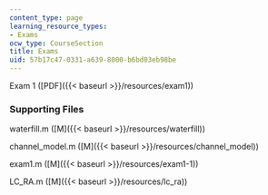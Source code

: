 ```yaml
---
content_type: page
learning_resource_types:
- Exams
ocw_type: CourseSection
title: Exams
uid: 57b17c47-0331-a639-8000-b6bd03eb98be
---
```


Exam 1 ([PDF]({{< baseurl >}}/resources/exam1))

### Supporting Files

waterfill.m ([M]({{< baseurl >}}/resources/waterfill))

channel\_model.m ([M]({{< baseurl >}}/resources/channel_model))

exam1.m ([M]({{< baseurl >}}/resources/exam1-1))

LC\_RA.m ([M]({{< baseurl >}}/resources/lc_ra))